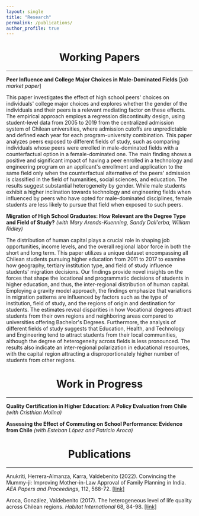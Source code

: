 ```yaml
---
layout: single
title: "Research"
permalink: /publications/
author_profile: true
---
```


# <center> Working Papers </center>
- - -

**Peer Influence and College Major Choices in Male-Dominated Fields** [*job market paper*] <br/>


This paper investigates the effect of high school peers' choices on individuals' college major choices and explores whether the gender of the individuals and their peers is a relevant mediating factor on these effects. The empirical approach employs a regression discontinuity design, using student-level data from 2005 to 2019 from the centralized admission system of Chilean universities, where admission cutoffs are unpredictable and defined each year for each program-university combination. This paper analyzes peers exposed to different fields of study, such as comparing individuals whose peers were enrolled in male-dominated fields with a counterfactual option in a female-dominated one. The main finding shows a positive and significant impact of having a peer enrolled in a technology and engineering program on an applicant's enrollment and application to the same field only when the counterfactual alternative of the peers' admission is classified in the field of humanities, social sciences, and education. The results suggest substantial heterogeneity by gender. While male students exhibit a higher inclination towards technology and engineering fields when influenced by peers who have opted for male-dominated disciplines, female students are less likely to pursue that field when exposed to such peers.



**Migration of High School Graduates: How Relevant are the Degree Type and Field of Study?**
*(with Mary Arends-Kuenning, Sandy Dall'erba, William Ridley)*
<br/>


The distribution of human capital plays a crucial role in shaping job opportunities, income levels, and the overall regional labor force in both the short and long term. This paper utilizes a unique dataset encompassing all Chilean students pursuing higher education from 2011 to 2017 to examine how geography, tertiary institution type, and field of study influence students' migration decisions. Our findings provide novel insights on the forces that shape the locational and programmatic decisions of students in higher education, and thus, the inter-regional distribution of human capital. Employing a gravity model approach, the findings emphasize that variations in migration patterns are influenced by factors such as the type of institution, field of study, and the regions of origin and destination for students. The estimates reveal disparities in how Vocational degrees attract students from their own regions and neighboring areas compared to universities offering Bachelor's Degrees. Furthermore, the analysis of different fields of study suggests that Education, Health, and Technology and Engineering tend to attract students from their local communities, although the degree of heterogeneity across fields is less pronounced. The results also indicate an inter-regional polarization in educational resources, with the capital region attracting a disproportionately higher number of students from other regions.


# <center> Work in Progress </center>
- - -

**Quality Certification in Higher Education: A Policy Evaluation from Chile** 
*(with Cristhian Molina)*

**Assessing the Effect of Commuting on School Performance: Evidence from Chile** 
*(with Esteban López and Patricio Aroca)*



# <center> Publications </center>
- - -

Anukriti, Herrera-Almanza, Karra, Valdebenito (2022). Convincing the Mummy-ji: Improving Mother-in-Law Approval of Family Planning in India. *AEA Papers and Proceedings*, 112, 568-72. [[link]](https://www.aeaweb.org/articles?id=10.1257/pandp.20221122)

Aroca, González, Valdebenito (2017). The heterogeneous level of life quality across Chilean regions. *Habitat International* 68, 84-98. [[link]](https://www.sciencedirect.com/science/article/pii/S0197397516307937)





